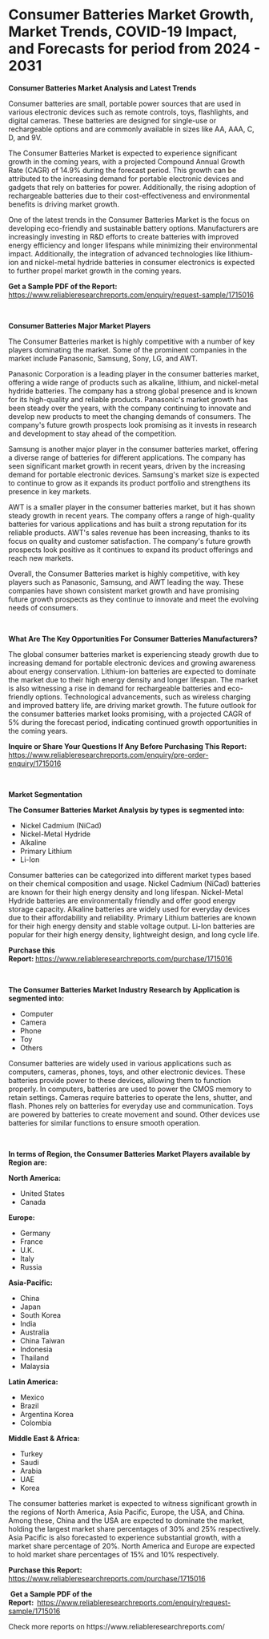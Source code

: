 <p><h1>Consumer Batteries Market Growth, Market Trends, COVID-19 Impact, and Forecasts for period from 2024 - 2031</h1></p><p><strong>Consumer Batteries Market Analysis and Latest Trends</strong></p>
<p><p>Consumer batteries are small, portable power sources that are used in various electronic devices such as remote controls, toys, flashlights, and digital cameras. These batteries are designed for single-use or rechargeable options and are commonly available in sizes like AA, AAA, C, D, and 9V.</p><p>The Consumer Batteries Market is expected to experience significant growth in the coming years, with a projected Compound Annual Growth Rate (CAGR) of 14.9% during the forecast period. This growth can be attributed to the increasing demand for portable electronic devices and gadgets that rely on batteries for power. Additionally, the rising adoption of rechargeable batteries due to their cost-effectiveness and environmental benefits is driving market growth.</p><p>One of the latest trends in the Consumer Batteries Market is the focus on developing eco-friendly and sustainable battery options. Manufacturers are increasingly investing in R&D efforts to create batteries with improved energy efficiency and longer lifespans while minimizing their environmental impact. Additionally, the integration of advanced technologies like lithium-ion and nickel-metal hydride batteries in consumer electronics is expected to further propel market growth in the coming years.</p></p>
<p><strong>Get a Sample PDF of the Report:&nbsp;</strong> <a href="https://www.reliableresearchreports.com/enquiry/request-sample/1715016">https://www.reliableresearchreports.com/enquiry/request-sample/1715016</a></p>
<p>&nbsp;</p>
<p><strong>Consumer Batteries Major Market Players</strong></p>
<p><p>The Consumer Batteries market is highly competitive with a number of key players dominating the market. Some of the prominent companies in the market include Panasonic, Samsung, Sony, LG, and AWT. </p><p>Panasonic Corporation is a leading player in the consumer batteries market, offering a wide range of products such as alkaline, lithium, and nickel-metal hydride batteries. The company has a strong global presence and is known for its high-quality and reliable products. Panasonic's market growth has been steady over the years, with the company continuing to innovate and develop new products to meet the changing demands of consumers. The company's future growth prospects look promising as it invests in research and development to stay ahead of the competition.</p><p>Samsung is another major player in the consumer batteries market, offering a diverse range of batteries for different applications. The company has seen significant market growth in recent years, driven by the increasing demand for portable electronic devices. Samsung's market size is expected to continue to grow as it expands its product portfolio and strengthens its presence in key markets.</p><p>AWT is a smaller player in the consumer batteries market, but it has shown steady growth in recent years. The company offers a range of high-quality batteries for various applications and has built a strong reputation for its reliable products. AWT's sales revenue has been increasing, thanks to its focus on quality and customer satisfaction. The company's future growth prospects look positive as it continues to expand its product offerings and reach new markets.</p><p>Overall, the Consumer Batteries market is highly competitive, with key players such as Panasonic, Samsung, and AWT leading the way. These companies have shown consistent market growth and have promising future growth prospects as they continue to innovate and meet the evolving needs of consumers.</p></p>
<p>&nbsp;</p>
<p><strong>What Are The Key Opportunities For Consumer Batteries Manufacturers?</strong></p>
<p><p>The global consumer batteries market is experiencing steady growth due to increasing demand for portable electronic devices and growing awareness about energy conservation. Lithium-ion batteries are expected to dominate the market due to their high energy density and longer lifespan. The market is also witnessing a rise in demand for rechargeable batteries and eco-friendly options. Technological advancements, such as wireless charging and improved battery life, are driving market growth. The future outlook for the consumer batteries market looks promising, with a projected CAGR of 5% during the forecast period, indicating continued growth opportunities in the coming years.</p></p>
<p><strong>Inquire or Share Your Questions If Any Before Purchasing This Report:</strong> <a href="https://www.reliableresearchreports.com/enquiry/pre-order-enquiry/1715016">https://www.reliableresearchreports.com/enquiry/pre-order-enquiry/1715016</a></p>
<p>&nbsp;</p>
<p><strong>Market Segmentation</strong></p>
<p><strong>The Consumer Batteries Market Analysis by types is segmented into:</strong></p>
<p><ul><li>Nickel Cadmium (NiCad)</li><li>Nickel-Metal Hydride</li><li>Alkaline</li><li>Primary Lithium</li><li>Li-Ion</li></ul></p>
<p><p>Consumer batteries can be categorized into different market types based on their chemical composition and usage. Nickel Cadmium (NiCad) batteries are known for their high energy density and long lifespan. Nickel-Metal Hydride batteries are environmentally friendly and offer good energy storage capacity. Alkaline batteries are widely used for everyday devices due to their affordability and reliability. Primary Lithium batteries are known for their high energy density and stable voltage output. Li-Ion batteries are popular for their high energy density, lightweight design, and long cycle life.</p></p>
<p><strong>Purchase this Report:&nbsp;</strong><a href="https://www.reliableresearchreports.com/purchase/1715016">https://www.reliableresearchreports.com/purchase/1715016</a></p>
<p>&nbsp;</p>
<p><strong>The Consumer Batteries Market Industry Research by Application is segmented into:</strong></p>
<p><ul><li>Computer</li><li>Camera</li><li>Phone</li><li>Toy</li><li>Others</li></ul></p>
<p><p>Consumer batteries are widely used in various applications such as computers, cameras, phones, toys, and other electronic devices. These batteries provide power to these devices, allowing them to function properly. In computers, batteries are used to power the CMOS memory to retain settings. Cameras require batteries to operate the lens, shutter, and flash. Phones rely on batteries for everyday use and communication. Toys are powered by batteries to create movement and sound. Other devices use batteries for similar functions to ensure smooth operation.</p></p>
<p>&nbsp;</p>
<p><strong>In terms of Region, the Consumer Batteries Market Players available by Region are:</strong></p>
<p>
    <p> <strong> North America: </strong>
        <ul>
            <li>United States</li>
            <li>Canada</li>
        </ul>
        </p> 
    <p> <strong> Europe: </strong>
        <ul>
            <li>Germany</li>
            <li>France</li>
            <li>U.K.</li>
            <li>Italy</li>
            <li>Russia</li>
        </ul>
        </p> 
    <p> <strong> Asia-Pacific: </strong>
        <ul>
            <li>China</li>
            <li>Japan</li>
            <li>South Korea</li>
            <li>India</li>
            <li>Australia</li>
            <li>China Taiwan</li>
            <li>Indonesia</li>
            <li>Thailand</li>
            <li>Malaysia</li>
        </ul>
        </p> 
    <p> <strong> Latin America: </strong>
        <ul>
            <li>Mexico</li>
            <li>Brazil</li>
            <li>Argentina Korea</li>
            <li>Colombia</li>
        </ul>
        </p> 
    <p> <strong> Middle East & Africa: </strong>
        <ul>
            <li>Turkey</li>
            <li>Saudi</li>
            <li>Arabia</li>
            <li>UAE</li>
            <li>Korea</li>
        </ul>
    </p>
    </p>
<p><p>The consumer batteries market is expected to witness significant growth in the regions of North America, Asia Pacific, Europe, the USA, and China. Among these, China and the USA are expected to dominate the market, holding the largest market share percentages of 30% and 25% respectively. Asia Pacific is also forecasted to experience substantial growth, with a market share percentage of 20%. North America and Europe are expected to hold market share percentages of 15% and 10% respectively.</p></p>
<p><strong>Purchase this Report: </strong><a href="https://www.reliableresearchreports.com/purchase/1715016">https://www.reliableresearchreports.com/purchase/1715016</a></p>
<p>&nbsp;<strong>Get a Sample PDF of the Report:&nbsp;&nbsp;</strong><a href="https://www.reliableresearchreports.com/enquiry/request-sample/1715016">https://www.reliableresearchreports.com/enquiry/request-sample/1715016</a></p>
<p><strong></strong></p>
<p>Check more reports on https://www.reliableresearchreports.com/</p>